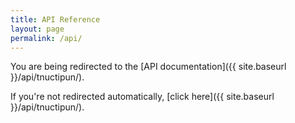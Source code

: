 ```yaml
---
title: API Reference
layout: page
permalink: /api/
---
```


<script>
  // Redirect to the API documentation
  window.location.href = "{{ site.baseurl }}/api/tnuctipun/";
</script>

You are being redirected to the [API documentation]({{ site.baseurl }}/api/tnuctipun/).

If you're not redirected automatically, [click here]({{ site.baseurl }}/api/tnuctipun/).
